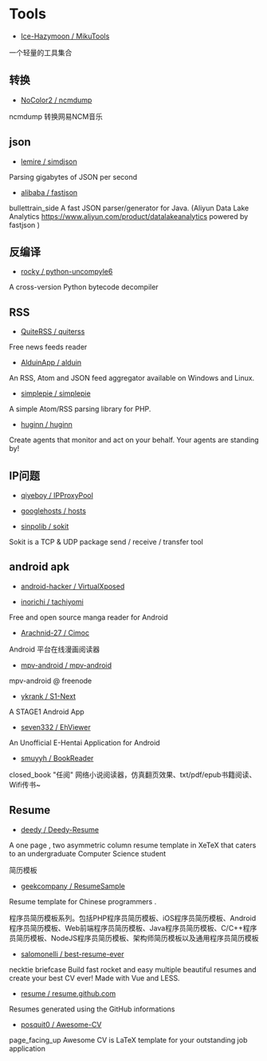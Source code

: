 # Tools

* [Ice-Hazymoon / MikuTools](https://github.com/Ice-Hazymoon/MikuTools)

一个轻量的工具集合



## 转换

* [NoColor2 / ncmdump](https://github.com/NoColor2/ncmdump)

ncmdump 转换网易NCM音乐


## json

* [lemire / simdjson](https://github.com/lemire/simdjson)

Parsing gigabytes of JSON per second

* [alibaba / fastjson](https://github.com/alibaba/fastjson)

bullettrain_side A fast JSON parser/generator for Java. (Aliyun Data Lake Analytics https://www.aliyun.com/product/datalakeanalytics powered by fastjson )


## 反编译

* [rocky / python-uncompyle6](https://github.com/rocky/python-uncompyle6)

A cross-version Python bytecode decompiler


## RSS

* [QuiteRSS / quiterss](https://github.com/QuiteRSS/quiterss)

Free news feeds reader

* [AlduinApp / alduin](https://github.com/AlduinApp/alduin)

An RSS, Atom and JSON feed aggregator available on Windows and Linux.

* [simplepie / simplepie](https://github.com/simplepie/simplepie)

A simple Atom/RSS parsing library for PHP.

* [huginn / huginn](https://github.com/huginn/huginn)

Create agents that monitor and act on your behalf. Your agents are standing by!


## IP问题

* [qiyeboy / IPProxyPool](https://github.com/qiyeboy/IPProxyPool)

* [googlehosts / hosts](https://github.com/googlehosts/hosts)

* [sinpolib / sokit](https://github.com/sinpolib/sokit)

Sokit is a TCP & UDP package send / receive / transfer tool

## android apk

* [android-hacker / VirtualXposed](https://github.com/android-hacker/VirtualXposed)

* [inorichi / tachiyomi](https://github.com/inorichi/tachiyomi)

Free and open source manga reader for Android

* [Arachnid-27 / Cimoc](https://github.com/Arachnid-27/Cimoc)

Android 平台在线漫画阅读器

* [mpv-android / mpv-android](https://github.com/mpv-android/mpv-android)

mpv-android @ freenode

* [ykrank / S1-Next](https://github.com/ykrank/S1-Next)

A STAGE1 Android App

* [seven332 / EhViewer](https://github.com/seven332/EhViewer)

An Unofficial E-Hentai Application for Android

* [smuyyh / BookReader](https://github.com/smuyyh/BookReader)

closed_book "任阅" 网络小说阅读器，仿真翻页效果、txt/pdf/epub书籍阅读、Wifi传书~




## Resume

* [deedy / Deedy-Resume](https://github.com/deedy/Deedy-Resume)

A one page , two asymmetric column resume template in XeTeX that caters to an undergraduate Computer Science student

简历模板

* [geekcompany / ResumeSample](https://github.com/geekcompany/ResumeSample)

Resume template for Chinese programmers . 

程序员简历模板系列。包括PHP程序员简历模板、iOS程序员简历模板、Android程序员简历模板、Web前端程序员简历模板、Java程序员简历模板、C/C++程序员简历模板、NodeJS程序员简历模板、架构师简历模板以及通用程序员简历模板


* [salomonelli / best-resume-ever](https://github.com/salomonelli/best-resume-ever)

necktie briefcase Build fast rocket and easy multiple beautiful resumes and create your best CV ever! Made with Vue and LESS.
 
* [resume / resume.github.com](https://github.com/resume/resume.github.com)

Resumes generated using the GitHub informations

* [posquit0 / Awesome-CV](https://github.com/posquit0/Awesome-CV)

page_facing_up Awesome CV is LaTeX template for your outstanding job application